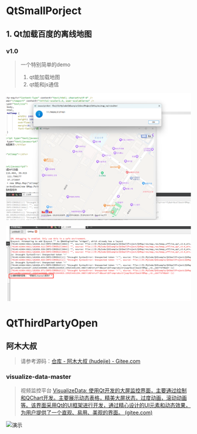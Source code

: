 # QtSmallPorject





## 1. Qt加载百度的离线地图



### v1.0

> 一个特别简单的demo
>
> 1. qt能加载地图
> 2. qt能和js通信

![image-20230921182224123](./ReadMe.assets/image-20230921182224123.png)





![image-20230921182744710](./ReadMe.assets/image-20230921182744710.png)

















# QtThirdPartyOpen









## 阿木大叔

> 请参考源码：[仓库 - 阿木大叔 (hudejie) - Gitee.com](https://gitee.com/hudejie/projects)





### visualize-data-master

> 视频监控平台  [VisualizeData: 使用Qt开发的大屏监控界面，主要通过绘制和QChart开发。主要展示动态表格，精美大屏状态，过度动画，滚动动画等。该界面采用Qt的UI框架进行开发，通过精心设计的UI元素和动态效果，为用户提供了一个直观、易用、美观的界面。 (gitee.com)](https://gitee.com/hudejie/visualize-data)



![演示](./ReadMe.assets/演示.gif)























































